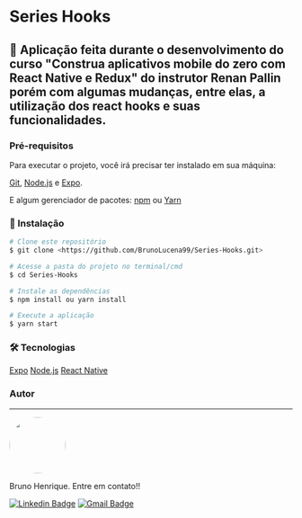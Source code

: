 # Series Hooks

## 🚀 Aplicação feita durante o desenvolvimento do curso "Construa aplicativos mobile do zero com React Native e Redux" do instrutor Renan Pallin porém com algumas mudanças, entre elas, a utilização dos react hooks e suas funcionalidades.

### Pré-requisitos

Para executar o projeto, você irá precisar ter instalado em sua máquina:

[Git](https://git-scm.com), [Node.js](https://nodejs.org/en/) e [Expo](https://expo.io/). 

E algum gerenciador de pacotes: [npm](https://www.npmjs.com/) ou [Yarn](https://yarnpkg.com/)

### 🎲 Instalação

```bash
# Clone este repositório
$ git clone <https://github.com/BrunoLucena99/Series-Hooks.git>

# Acesse a pasta do projeto no terminal/cmd
$ cd Series-Hooks

# Instale as dependências
$ npm install ou yarn install

# Execute a aplicação
$ yarn start

```

### 🛠 Tecnologias

[Expo](https://expo.io/)
[Node.js](https://nodejs.org/en/)
[React Native](https://reactnative.dev/)


### Autor
---
<img style="border-radius: 50%;" src="https://avatars3.githubusercontent.com/u/50156485?s=460&u=3364d0476aa1280757d301d48516e0774cabbc0a&v=4" width="100px;" alt=""/>

Bruno Henrique. Entre em contato!!

[![Linkedin Badge](https://img.shields.io/badge/-Bruno-blue?style=flat-square&logo=Linkedin&logoColor=white&link=https://www.linkedin.com/in/bruno-lucena99/)](https://www.linkedin.com/in/bruno-lucena99/) 
[![Gmail Badge](https://img.shields.io/badge/-brunohenriquelucena@gmail.com-c14438?style=flat-square&logo=Gmail&logoColor=white&link=mailto:brunohenriquelucena@gmail.com)](mailto:brunohenriquelucena@gmail.com)
